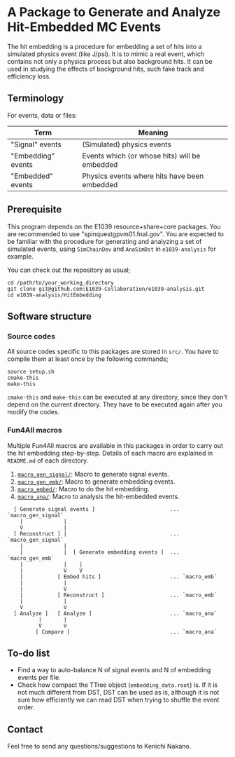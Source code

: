 # A Package to Generate and Analyze Hit-Embedded MC Events

The hit embedding is a procedure for embedding a set of hits into a simulated physics event (like J/psi).
It is to mimic a real event, which contains not only a physics process but also background hits.
It can be used in studying the effects of background hits, such fake track and efficiency loss.

## Terminology

For events, data or files:

| Term | Meaning |
| ---- | ------- |
| "Signal" events    | (Simulated) physics events                    |
| "Embedding" events | Events which (or whose hits) will be embedded |
| "Embedded" events  | Physics events where hits have been embedded  |

## Prerequisite

This program depends on the E1039 resource+share+core packages.
You are recommended to use "spinquestgpvm01.fnal.gov".
You are expected to be familiar with the procedure for generating and analyzing a set of simulated events, using `SimChainDev` and `AnaSimDst` in `e1039-analysis` for example.

You can check out the repository as usual;
```
cd /path/to/your_working_directory
git clone git@github.com:E1039-Collaboration/e1039-analysis.git
cd e1039-analysis/HitEmbedding
```

## Software structure

### Source codes

All source codes specific to this packages are stored in `src/`.
You have to compile them at least once by the following commands;
```
source setup.sh
cmake-this
make-this
```

`cmake-this` and `make-this` can be executed at any directory, since they don't depend on the current directory.
They have to be executed again after you modify the codes.

### Fun4All macros

Multiple Fun4All macros are available in this packages in order to carry out the hit embedding step-by-step.
Details of each macro are explained in `README.md` of each directory.

1. [`macro_gen_signal/`](macro_gen_signal/):  Macro to generate signal events.
1. [`macro_gen_emb/`](macro_gen_emb/):  Macro to generate embedding events.
1. [`macro_embed/`](macro_embed/):  Macro to do the hit embedding.
1. [`macro_ana/`](macro_ana/):  Macro to analysis the hit-embedded events.

```
  [ Generate signal events ]                        ... `macro_gen_signal`
    |             |
    V             |
  [ Reconstruct ] |                                 ... `macro_gen_signal`
    |             |
    |             |  [ Generate embedding events ]  ... `macro_gen_emb`
    |             |    |
    |             V    V
    |           [ Embed hits ]                      ... `macro_emb`
    |             |
    |             V
    |           [ Reconstruct ]                     ... `macro_emb`
    |             |
    V             V
  [ Analyze ]   [ Analyze ]                         ... `macro_ana`
          |       |
          V       V
         [ Compare ]                                ... `macro_ana`
```

## To-do list

* Find a way to auto-balance N of signal events and N of embedding events per file.
* Check how compact the TTree object (`embedding_data.root`) is.
    If it is not much different from DST, DST can be used as is,
    although it is not sure how efficiently we can read DST when 
    trying to shuffle the event order.

## Contact

Feel free to send any questions/suggestions to Kenichi Nakano.


